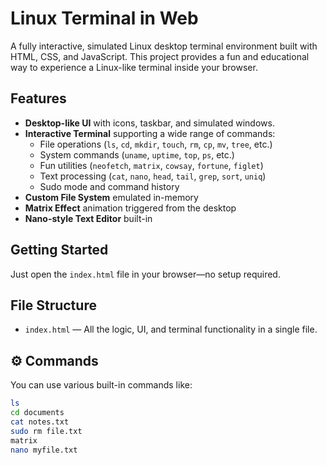 #  Linux Terminal in Web

A fully interactive, simulated Linux desktop terminal environment built with HTML, CSS, and JavaScript. This project provides a fun and educational way to experience a Linux-like terminal inside your browser.

## Features

- **Desktop-like UI** with icons, taskbar, and simulated windows.
- **Interactive Terminal** supporting a wide range of commands:
  - File operations (`ls`, `cd`, `mkdir`, `touch`, `rm`, `cp`, `mv`, `tree`, etc.)
  - System commands (`uname`, `uptime`, `top`, `ps`, etc.)
  - Fun utilities (`neofetch`, `matrix`, `cowsay`, `fortune`, `figlet`)
  - Text processing (`cat`, `nano`, `head`, `tail`, `grep`, `sort`, `uniq`)
  - Sudo mode and command history
- **Custom File System** emulated in-memory
- **Matrix Effect** animation triggered from the desktop
- **Nano-style Text Editor** built-in

## Getting Started

Just open the `index.html` file in your browser—no setup required.


## File Structure

- `index.html` — All the logic, UI, and terminal functionality in a single file.

## ⚙️ Commands

You can use various built-in commands like:

```bash
ls
cd documents
cat notes.txt
sudo rm file.txt
matrix
nano myfile.txt
